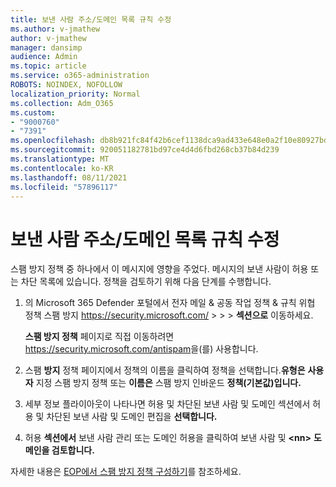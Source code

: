 ```yaml
---
title: 보낸 사람 주소/도메인 목록 규칙 수정
ms.author: v-jmathew
author: v-jmathew
manager: dansimp
audience: Admin
ms.topic: article
ms.service: o365-administration
ROBOTS: NOINDEX, NOFOLLOW
localization_priority: Normal
ms.collection: Adm_O365
ms.custom:
- "9000760"
- "7391"
ms.openlocfilehash: db8b921fc84f42b6cef1138dca9ad433e648e0a2f10e80927bd5b0222bfeae3b
ms.sourcegitcommit: 920051182781bd97ce4d4d6fbd268cb37b84d239
ms.translationtype: MT
ms.contentlocale: ko-KR
ms.lasthandoff: 08/11/2021
ms.locfileid: "57896117"
---
```

# <a name="fix-sender-addressdomain-list-rules"></a>보낸 사람 주소/도메인 목록 규칙 수정

스팸 방지 정책 중 하나에서 이 메시지에 영향을 주었다. 메시지의 보낸 사람이 허용 또는 차단 목록에 있습니다. 정책을 검토하기 위해 다음 단계를 수행합니다.

1. 의 Microsoft 365 Defender 포털에서 전자 메일 & 공동 작업 정책 & 규칙 위협 정책 스팸 방지 <https://security.microsoft.com/>  \>  \>  \>  **섹션으로** 이동하세요.

   **스팸 방지 정책** 페이지로 직접 이동하려면 <https://security.microsoft.com/antispam>을(를) 사용합니다.

2. 스팸 **방지** 정책 페이지에서 정책의 이름을 클릭하여 정책을 선택합니다.**유형은** **사용자** 지정 스팸 방지 정책 또는 **이름은** 스팸 방지 인바운드 **정책(기본값)입니다.**
3. 세부 정보 플라이아웃이 나타나면  허용 및 차단된 보낸 사람 및 도메인 섹션에서 허용 및 차단된 보낸 사람 및 도메인 편집을 **선택합니다.**
4. 허용 **섹션에서** 보낸 사람 관리 또는 도메인 허용을 클릭하여 보낸 사람 및 **\<nn\>** **도메인을 검토합니다.**

자세한 내용은 [EOP에서 스팸 방지 정책 구성하기](https://docs.microsoft.com/microsoft-365/security/office-365-security/configure-your-spam-filter-policies)를 참조하세요.
